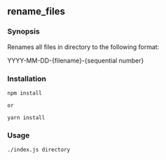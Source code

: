 ## rename_files

### Synopsis

Renames all files in directory to the following format:

YYYY-MM-DD-{filename}-{sequential number}

### Installation

    npm install 
    
    or
    
    yarn install
    
### Usage 

    ./index.js directory
